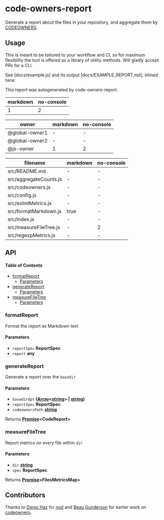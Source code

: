# code-owners-report

Generate a report about the files in your repository, and aggregate them by [CODEOWNERS](https://help.github.com/articles/about-codeowners/).

## Usage

This is meant to be tailored to your workflow and CI, so for maximum flexibility the tool is offered as a library of utility methods. Will gladly accept PRs for a CLI.

See [docs/example.js] and its output [docs/EXAMPLE_REPORT.md], inlined here:

This report was autogenerated by code-owners-report.

| markdown | no-console |
| -------- | ---------- |
| 1        | 2          |

| owner          | markdown | no-console |
| -------------- | -------- | ---------- |
| @global-owner1 | -        | -          |
| @global-owner2 | -        | -          |
| @js-owner      | 1        | 2          |

| filename               | markdown | no-console |
| ---------------------- | -------- | ---------- |
| src/README.md          | -        | -          |
| src/aggregateCounts.js | -        | -          |
| src/codeowners.js      | -        | -          |
| src/config.js          | -        | -          |
| src/eslintMetrics.js   | -        | -          |
| src/formatMarkdown.js  | true     | -          |
| src/index.js           | -        | -          |
| src/measureFileTree.js | -        | 2          |
| src/regexpMetrics.js   | -        | -          |

## API

<!-- Generated by documentation.js. Update this documentation by updating the source code. -->

#### Table of Contents

-   [formatReport](#formatreport)
    -   [Parameters](#parameters)
-   [generateReport](#generatereport)
    -   [Parameters](#parameters-1)
-   [measureFileTree](#measurefiletree)
    -   [Parameters](#parameters-2)

### formatReport

Format the report as Markdown text

#### Parameters

-   `reportSpec` **ReportSpec** 
-   `report` **any** 

### generateReport

Generate a report over the `basedir`

#### Parameters

-   `basedirOpt` **([Array](https://developer.mozilla.org/docs/Web/JavaScript/Reference/Global_Objects/Array)&lt;[string](https://developer.mozilla.org/docs/Web/JavaScript/Reference/Global_Objects/String)> | [string](https://developer.mozilla.org/docs/Web/JavaScript/Reference/Global_Objects/String))** 
-   `reportSpec` **ReportSpec** 
-   `codeownersPath` **[string](https://developer.mozilla.org/docs/Web/JavaScript/Reference/Global_Objects/String)** 

Returns **[Promise](https://developer.mozilla.org/docs/Web/JavaScript/Reference/Global_Objects/Promise)&lt;CodeReport>** 

### measureFileTree

Report metrics on every file within `dir`

#### Parameters

-   `dir` **[string](https://developer.mozilla.org/docs/Web/JavaScript/Reference/Global_Objects/String)** 
-   `spec` **ReportSpec** 

Returns **[Promise](https://developer.mozilla.org/docs/Web/JavaScript/Reference/Global_Objects/Promise)&lt;FilesMetricsMap>** 

## Contributors

Thanks to [Diego Haz](https://github.com/diegohaz) for [nod](https://github.com/diegohaz/nod) and [Beau Gunderson](https://github.com/beaugunderson) for earlier work on [codeowners](https://github.com/beaugunderson/codeowners).
